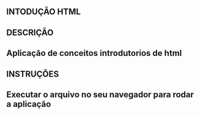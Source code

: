 ## INTODUÇÃO HTML 

## DESCRIÇÃO

## Aplicação de conceitos introdutorios de html

## INSTRUÇÕES

## Executar o arquivo  no seu navegador para rodar a aplicação

